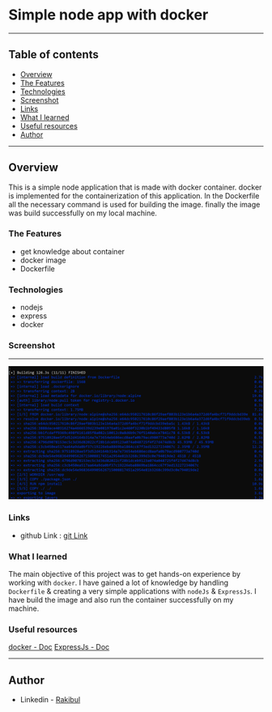 # Simple node app with docker
---

## Table of contents

  - [Overview](#overview)
  - [The Features](#the-features)
  - [Technologies](#Technologies)
  - [Screenshot](#screenshot)
  - [Links](#links)
  - [What I learned](#what-i-learned)
  - [Useful resources](#useful-resources)
  - [Author](#author)

---

## Overview

This is a simple node application that is made with docker container. docker is implemented for the containerization of this application. In the Dockerfile all the necessary command is used for building the image. finally the image was build successfully on my local machine.


### The Features
- get knowledge about container
- docker image
- Dockerfile


### Technologies

- nodejs
- express
- docker



### Screenshot
---

![Desktop View](build.png)



### Links

- github Link : [git Link](https://github.com/Rakibul-Islam-GitHub/docker-kubernetes)

### What I learned
The main objective of this project was to get hands-on experience by working with `docker`.  I have gained a lot of knowledge by handling `Dockerfile` & creating a very simple applications with `nodeJs` & `ExpressJs`. I have build the image and also run the container successfully on my machine.


### Useful resources

[docker - Doc](https://docs.docker.com/) 
[ExpressJs - Doc](https://expressjs.com/) 


---

## Author

- Linkedin - [Rakibul](https://linkedin.com/in/rakibul21)
